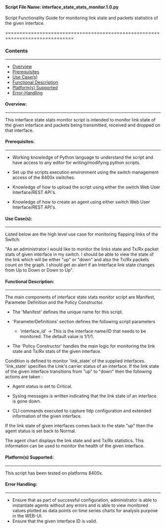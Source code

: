 #### Script File Name: interface\_state\_stats\_monitor.1.0.py

Script Functionality Guide for monitoring link state and packets
statistics of the given interface.

==============================================================================

### Contents

------------------------------------------------------------------------------
- [Overview](#Overview)
- [Prerequisites](#Prerequisites)
- [Use Case(s)](#Use_Case)
- [Functional Description](#Functional_Description)
- [Platform(s) Supported](#Platforms_Supported)
- [Error-Handling](#Error-Handling)


<a id='Overview'></a>
#### Overview:

------------------------------------------------------------------------------

This interface state stats monitor script is intended to monitor link state of
the given interface and packets being transmitted, received and dropped on
that interface.


<a id='Prerequisites'></a>
#### Prerequisites:

------------------------------------------------------------------------------

- Working knowledge of Python language to understand the script and have 
access to any editor for writing/modifying python scripts.

- Set up the scripts execution environment using the switch management access 
of the 8400x switches.

- Knowledge of how to upload the script using either the switch Web User 
Interface/REST API's.

- Knowledge of how to create an agent using either switch Web User 
Interface/REST API's.

<a id='Use_Case'/></a>
#### Use Case(s):

------------------------------------------------------------------------------

Listed below are the high level use case for monitoring flapping links of
the Switch:

"As an administrator I would like to monitor the links state and Tx/Rx packet 
stats of given interface in my switch. I should be able to view the state of 
the link which will be either "up" or "down" and also the Tx/Rx packets count 
on the graph. I should get an alert if an Interface link state changes from 
Up to Down or Down to Up".

<a id='Functional_Description'/></a>
#### Functional Description:

------------------------------------------------------------------------------

The main components of interface state stats monitor script are Manifest, 
Parameter Definition and the Policy Constructor.

- The 'Manifest' defines the unique name for this script. 

- 'ParameterDefinitions' section defines the following script parameters

	- 'interface\_id' -&gt; This is the interface name/ID that needs to be
	monitored. The default value is 1/1/1.

- The 'Policy Constructor' handles the main logic for monitoring the link 
state and Tx/Rx stats of the given interface.

Condition is defined to monitor 'link\_state' of the supplied interfaces. 
'link\_state' specifies the Link's carrier status of an interface. If the link
state of the given interface transitions from "up" to "down" then the 
following actions are taken :

- Agent status is set to Critical.

- Syslog messages is written indicating that the link state of an interface
is gone down.

- CLI commands executed to capture lldp configuration and extended information
of the given interface.

If the link state of given interfaces comes back to the state "up" then the 
agent status is set back to Normal.

The agent chart displays the link state and and Tx/Rx statistics. This 
information can be used to monitor the health of the given interface.
 
<a id='Platforms_Supported'/></a>
#### Platform(s) Supported:

------------------------------------------------------------------------------
This script has been tested on platforms 8400x.


<a id='Error-Handling'/></a>
#### Error Handling:

------------------------------------------------------------------------------

- Ensure that as part of successful configuration, administrator is able to 
instantiate agents without any errors and is able to view monitored values 
plotted as data points on time series charts for analysis purpose in the 
WEB-UI. 
- Ensure that the given interface ID is valid.